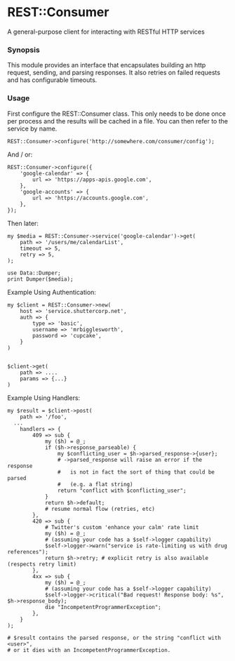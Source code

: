 # REST::Consumer

A general-purpose client for interacting with RESTful HTTP services

### Synopsis

This module provides an interface that encapsulates building an http request, sending, and parsing responses.  It also retries on failed requests and has configurable timeouts.

### Usage

First configure the REST::Consumer class. This only needs to be done once per process and the results will be cached in a file. You can then refer to the service by name.

	REST::Consumer->configure('http://somewhere.com/consumer/config');

And / or:

	REST::Consumer->configure({
		'google-calendar' => {
			url => 'https://apps-apis.google.com',
		},
		'google-accounts' => {
			url => 'https://accounts.google.com',
		},
	});

Then later:

	my $media = REST::Consumer->service('google-calendar')->get(
		path => '/users/me/calendarList',
		timeout => 5,
		retry => 5,
	);

	use Data::Dumper;
	print Dumper($media);


Example Using Authentication:

	my $client = REST::Consumer->new(
		host => 'service.shuttercorp.net',
		auth => {
			type => 'basic',
			username => 'mrbigglesworth',
			password => 'cupcake',
		}
	)
	
	
	$client->get(
		path => ....
		params => {...}
	)	


Example Using Handlers:

	my $result = $client->post(
		path => '/foo',
	  ...
		handlers => {
			409 => sub {
				my ($h) = @_;
				if ($h->response_parseable) {
					my $conflicting_user = $h->parsed_response->{user};
					# ->parsed_response will raise an error if the response
					#   is not in fact the sort of thing that could be parsed
					#   (e.g. a flat string)
					return "conflict with $conflicting_user";
				}
				return $h->default;
				# resume normal flow (retries, etc)
			},
			420 => sub {
				# Twitter's custom 'enhance your calm' rate limit
				my ($h) = @_;
				# (assuming your code has a $self->logger capability)
				$self->logger->warn("service is rate-limiting us with drug references");
				return $h->retry; # explicit retry is also available (respects retry limit)
			},
			4xx => sub {
				my ($h) = @_;
				# (assuming your code has a $self->logger capability)
				$self->logger->critical("Bad request! Response body: %s", $h->response_body);
				die "IncompetentProgrammerException";
			},
		}
	);

	# $result contains the parsed response, or the string "conflict with <user>",
	# or it dies with an IncompetentProgrammerException.
